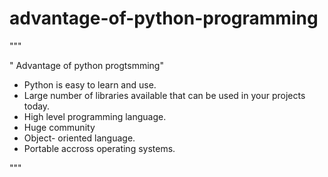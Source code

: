 # advantage-of-python-programming
"""

" Advantage of python progtsmming"
   * Python is easy to learn and use.
   * Large number of libraries available that can be used
     in your projects today.
   * High level programming language.
   * Huge community
   * Object- oriented language.
   * Portable accross operating systems.

"""
